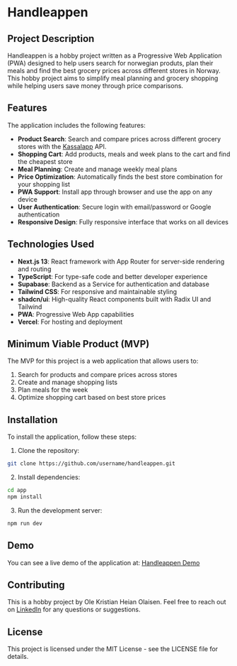 # Handleappen

## Project Description
Handleappen is a hobby project written as a Progressive Web Application (PWA) designed to help users search for norwegian produts, plan their meals and find the best grocery prices across different stores in Norway. This hobby project aims to simplify meal planning and grocery shopping while helping users save money through price comparisons.

## Features
The application includes the following features:

- **Product Search**: Search and compare prices across different grocery stores with the [Kassalapp](https://kassal.app/) API. 
- **Shopping Cart**: Add products, meals and week plans to the cart and find the cheapest store
- **Meal Planning**: Create and manage weekly meal plans
- **Price Optimization**: Automatically finds the best store combination for your shopping list
- **PWA Support**: Install app through browser and use the app on any device
- **User Authentication**: Secure login with email/password or Google authentication
- **Responsive Design**: Fully responsive interface that works on all devices

## Technologies Used

- **Next.js 13**: React framework with App Router for server-side rendering and routing
- **TypeScript**: For type-safe code and better developer experience
- **Supabase**: Backend as a Service for authentication and database
- **Tailwind CSS**: For responsive and maintainable styling
- **shadcn/ui**: High-quality React components built with Radix UI and Tailwind
- **PWA**: Progressive Web App capabilities
- **Vercel**: For hosting and deployment

## Minimum Viable Product (MVP)
The MVP for this project is a web application that allows users to:
1. Search for products and compare prices across stores
2. Create and manage shopping lists
3. Plan meals for the week
4. Optimize shopping cart based on best store prices

## Installation

To install the application, follow these steps:

1. Clone the repository:
```bash
git clone https://github.com/username/handleappen.git
```

2. Install dependencies:
```bash
cd app
npm install
```

3. Run the development server:
```bash
npm run dev
```

## Demo
You can see a live demo of the application at: [Handleappen Demo](https://handleappen.vercel.app)

## Contributing
This is a hobby project by Ole Kristian Heian Olaisen. Feel free to reach out on [LinkedIn](https://www.linkedin.com/in/okho/) for any questions or suggestions.

## License
This project is licensed under the MIT License - see the LICENSE file for details.
